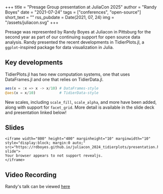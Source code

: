 +++
title = "Presage Group presentation at JuliaCon 2025"
author = "Randy Boyes"
date = "2021-07-24"
tags = ["conferences", "open-source"]
short_text = ""
rss_pubdate = Date(2021, 07, 24)
img = "/assets/juliacon.svg"
+++

Presage was represented by Randy Boyes at Juliacon in Pittsburg for the second year as part of our continuing support for open source data analysis. Randy presented the recent developments in TidierPlots.jl, a `ggplot`-inspired package for data visualization in Julia.

## Key developments

TidierPlots.jl has two new computation systems, one that uses DataFrames.jl and one that relies on TidierData.jl.

```julia
aes(x = :x => x -> x/10) # DataFrames-style
@aes(x = x/10)           # TidierData-style
```

New scales, including `scale_fill`, `scale_alpha`, and more have been added, along with support for `facet_grid`. More detail is available in the slide deck and presentation linked below!

## Slides

~~~
<iframe width="800" height="400" marginheight="10" marginwidth="10" style="display:block; margin:0 auto;" src="https://rdboyes.github.io/juliacon_2024_tidierplots/presentation.html#/title-slide">
Your browser appears to not support revealjs.
</iframe>
~~~

## Video Recording

Randy's talk can be viewed [here](https://www.youtube.com/live/HMdBi9Lrbes?si=dhWGED2UUt2N6AmY&t=411)
